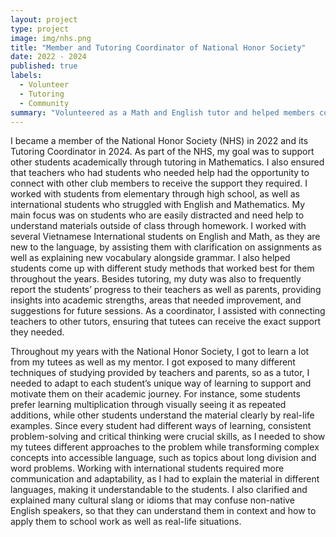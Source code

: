 ```yaml
---
layout: project
type: project
image: img/nhs.png
title: "Member and Tutoring Coordinator of National Honor Society"
date: 2022 - 2024
published: true
labels:
  - Volunteer
  - Tutoring
  - Community
summary: "Volunteered as a Math and English tutor and helped members connect with teachers with students who are in need of tutoring."
---
```


I became a member of the National Honor Society (NHS) in 2022 and its Tutoring Coordinator in 2024. As part of the NHS, my goal was to support other students academically through tutoring in Mathematics. I also ensured that teachers who had students who needed help had the opportunity to connect with other club members to receive the support they required. I worked with students from elementary through high school, as well as international students who struggled with English and Mathematics. My main focus was on students who are easily distracted and need help to understand materials outside of class through homework. I worked with several Vietnamese International students on English and Math, as they are new to the language, by assisting them with clarification on assignments as well as explaining new vocabulary alongside grammar. I also helped students come up with different study methods that worked best for them throughout the years. Besides tutoring, my duty was also to frequently report the students’ progress to their teachers as well as parents, providing insights into academic strengths, areas that needed improvement, and suggestions for future sessions. As a coordinator, I assisted with connecting teachers to other tutors, ensuring that tutees can receive the exact support they needed.
	
Throughout my years with the National Honor Society, I got to learn a lot from my tutees as well as my mentor. I got exposed to many different techniques of studying provided by teachers and parents, so as a tutor, I needed to adapt to each student’s unique way of learning to support and motivate them on their academic journey. For instance, some students prefer learning multiplication through visually seeing it as repeated additions, while other students understand the material clearly by real-life examples. Since every student had different ways of learning, consistent problem-solving and critical thinking were crucial skills, as I needed to show my tutees different approaches to the problem while transforming complex concepts into accessible language, such as topics about long division and word problems. Working with international students required more communication and adaptability, as I had to explain the material in different languages, making it understandable to the students. I also clarified and explained many cultural slang or idioms that may confuse non-native English speakers, so that they can understand them in context and how to apply them to school work as well as real-life situations. 
